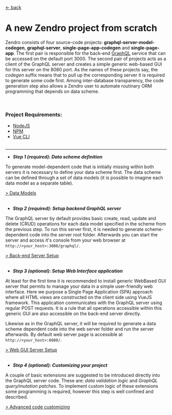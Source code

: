 [ &larr; back](README.md)
<br/>
# A new Zendro project from scratch

Zendro consists of four source-code projects: __graphql-server-model-codegen__, __graphql-server__, __single-page-app-codegen__ and __single-page-app__. The first pair is responsible for the back-end [GraphQL](https://graphql.org/learn/) service that can be accessed on the default port 3000. The second pair of projects acts as a client of the GraphQL server and creates a simple generic web-based GUI for this server on the 8080 port. As the names of these projects say, the *codegen* suffix means that to pull up the corresponding server it is required to generate some code first. Among inter-database transparency, the code generation step also allows a Zendro user to automate routinary ORM programming that depends on data scheme.

 <br/>

### Project Requirements:
 * [NodeJS](https://nodejs.org/en/)
 * [NPM](https://www.npmjs.com/get-npm)
 * [Vue CLI](https://cli.vuejs.org/)
 <br/><br/>

* * *
* _**Step 1 (required): Data scheme definition**_

To generate model-dependent code that is initially missing within both servers it is necessary to define your data scheme first. The data scheme can be defined through a set of data models (it is possible to imagine each data model as a separate table).
 <br/>

 [ > Data Models](setup_data_scheme.md)
<br/><br/>
* _**Step 2 (required): Setup backend GraphQL server**_

The GraphQL server by default provides basic create, read, update and delete (CRUD) operations for each data model specified in the scheme from the previous step. To run this server first, it is needed to generate scheme-dependent code into the server root folder. Afterwards you can start the server and access it's console from your web browser at `http://<your_host>:3000/graphql/`.
<br/>

[ > Back-end Server Setup](setup_backend.md)
<br/><br/>
* _**Step 3 (optional): Setup Web Interface application**_

At least for the first time it is recommended to install generic WebBased GUI server that permits to manage your data in a simple user-friendly web interface. Here we purpose a Single Page Application (SPA) approach where all HTML views are constructed on the client side using VueJS framework. This application communicates with the GraphQL server using regular POST requests. It is a rule that all operations accessible within this generic GUI are also accessible on the back-end server directly.

Likewise as in the GraphQL server, it will be required to generate a data scheme dependent code into the web server folder and run the server afterwards. By default web server page is accessible at `http://<your_host>:8080/`.
<br/>

[ > Web GUI Server Setup](setup_gui.md)
<br/><br/>
* _**Step 4 (optional): Customizing your project**_

 A couple of basic extensions are suggested to be introduced directly into the GraphQL server code. These are: *data validation logic* and *GraphQL query/mutation patches*. To implement custom logic of these extensions some programming is required, however this step is well confined and described.
 <br/>

 [ > Advanced code customizing](setup_customize.md)
